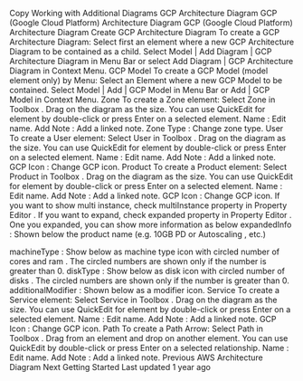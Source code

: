 Copy
Working with Additional Diagrams
GCP Architecture Diagram
GCP (Google Cloud Platform) Architecture Diagram
GCP (Google Cloud Platform) Architecture Diagram
Create GCP Architecture Diagram
To create a GCP Architecture Diagram:
Select first an element where a new GCP Architecture Diagram to be contained as a child.
Select 
Model | Add Diagram | GCP Architecture Diagram
 in Menu Bar or select 
Add Diagram | GCP Architecture Diagram
 in Context Menu.
GCP Model
To create a GCP Model (model element only) by Menu:
Select an Element where a new GCP Model to be contained.
Select 
Model | Add | GCP Model
 in Menu Bar or 
Add | GCP Model
 in Context Menu.
Zone
To create a Zone element:
Select 
Zone
 in 
Toolbox
.
Drag on the diagram as the size.
You can use 
QuickEdit
 for element by double-click or press 
Enter
 on a selected element.
Name
 : Edit name.
Add Note
 : Add a linked note.
Zone Type
 : Change zone type.
User
To create a User element:
Select 
User
 in 
Toolbox
.
Drag on the diagram as the size.
You can use 
QuickEdit
 for element by double-click or press 
Enter
 on a selected element.
Name
 : Edit name.
Add Note
 : Add a linked note.
GCP Icon
 : Change GCP icon.
Product
To create a Product element:
Select 
Product
 in 
Toolbox
.
Drag on the diagram as the size.
You can use 
QuickEdit
 for element by double-click or press 
Enter
 on a selected element.
Name
 : Edit name.
Add Note
 : Add a linked note.
GCP Icon
 : Change GCP icon.
If you want to show multi instance, check 
multiInstance
 property in 
Property Editor
.
If you want to expand, check 
expanded
 property in 
Property Editor
. One you expanded, you can show more information as below
expandedInfo
 : Shown below the product name (e.g. 
10GB PD
 or 
Autoscaling
, etc.)
 
machineType
 : Show below as machine type icon with circled number of 
cores
 and 
ram
. The circled numbers are shown only if the number is greater than 0.
diskType
 : Show below as disk icon with circled number of 
disks
. The circled numbers are shown only if the number is greater than 0.
additionalModifier
 : Shown below as a modifier icon.
Service
To create a Service element:
Select 
Service
 in 
Toolbox
.
Drag on the diagram as the size.
You can use 
QuickEdit
 for element by double-click or press 
Enter
 on a selected element.
Name
 : Edit name.
Add Note
 : Add a linked note.
GCP Icon
 : Change GCP icon.
Path
To create a Path Arrow:
Select 
Path
 in 
Toolbox
.
Drag from an element and drop on another element.
You can use 
QuickEdit
 by double-click or press 
Enter
 on a selected relationship.
Name
 : Edit name.
Add Note
 : Add a linked note.
Previous
AWS Architecture Diagram
Next
Getting Started
Last updated 
1 year ago